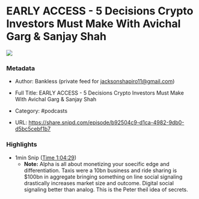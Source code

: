# EARLY ACCESS - 5 Decisions Crypto Investors Must Make With Avichal Garg & Sanjay Shah

![](https://wsrv.nl/?url=https%3A%2F%2Fwww.bankless.com%2Fassets%2Fimg%2FpodcastWhite.jpg&w=100&h=100)

### Metadata

- Author: Bankless (private feed for jacksonshapiro11@gmail.com)
- Full Title: EARLY ACCESS - 5 Decisions Crypto Investors Must Make With Avichal Garg & Sanjay Shah
- Category: #podcasts



- URL: https://share.snipd.com/episode/b92504c9-d1ca-4982-9db0-d5bc5cebf1b7

### Highlights

- 1min Snip ([Time 1:04:29](https://share.snipd.com/snip/fe4156b9-20ec-4312-a099-043803dbc206))
    - **Note:** Alpha is all about monetizing your soecific edge and differentiation. Taxis were a 10bn business and ride sharing is $100bn in aggregate bringing something on line social signaling drastically increases market size and outcome. Digital social signaling better than analog. This is the Peter theil idea of secrets.

